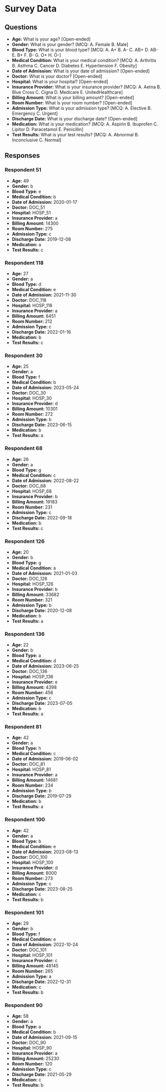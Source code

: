 # Survey Data

## Questions

- **Age:** What is your age? [Open-ended]
- **Gender:** What is your gender? [MCQ: A. Female B. Male]
- **Blood Type:** What is your blood type? [MCQ: A. A+ B. A- C. AB+ D. AB- E. B+ F. B- G. O+ H. O-]
- **Medical Condition:** What is your medical condition? [MCQ: A. Arthritis B. Asthma C. Cancer D. Diabetes E. Hypertension F. Obesity]
- **Date of Admission:** What is your date of admission? [Open-ended]
- **Doctor:** What is your doctor? [Open-ended]
- **Hospital:** What is your hospital? [Open-ended]
- **Insurance Provider:** What is your insurance provider? [MCQ: A. Aetna B. Blue Cross C. Cigna D. Medicare E. UnitedHealthcare]
- **Billing Amount:** What is your billing amount? [Open-ended]
- **Room Number:** What is your room number? [Open-ended]
- **Admission Type:** What is your admission type? [MCQ: A. Elective B. Emergency C. Urgent]
- **Discharge Date:** What is your discharge date? [Open-ended]
- **Medication:** What is your medication? [MCQ: A. Aspirin B. Ibuprofen C. Lipitor D. Paracetamol E. Penicillin]
- **Test Results:** What is your test results? [MCQ: A. Abnormal B. Inconclusive C. Normal]

## Responses

### Respondent 51

- **Age:** 49
- **Gender:** b
- **Blood Type:** e
- **Medical Condition:** b
- **Date of Admission:** 2020-01-17
- **Doctor:** DOC_51
- **Hospital:** HOSP_51
- **Insurance Provider:** a
- **Billing Amount:** 14300
- **Room Number:** 275
- **Admission Type:** c
- **Discharge Date:** 2019-12-08
- **Medication:** a
- **Test Results:** c

### Respondent 118

- **Age:** 27
- **Gender:** a
- **Blood Type:** d
- **Medical Condition:** e
- **Date of Admission:** 2021-11-30
- **Doctor:** DOC_118
- **Hospital:** HOSP_118
- **Insurance Provider:** a
- **Billing Amount:** 8451
- **Room Number:** 212
- **Admission Type:** c
- **Discharge Date:** 2022-01-16
- **Medication:** b
- **Test Results:** c

### Respondent 30

- **Age:** 25
- **Gender:** a
- **Blood Type:** f
- **Medical Condition:** b
- **Date of Admission:** 2023-05-24
- **Doctor:** DOC_30
- **Hospital:** HOSP_30
- **Insurance Provider:** d
- **Billing Amount:** 10301
- **Room Number:** 272
- **Admission Type:** b
- **Discharge Date:** 2023-06-15
- **Medication:** b
- **Test Results:** a

### Respondent 68

- **Age:** 26
- **Gender:** a
- **Blood Type:** g
- **Medical Condition:** c
- **Date of Admission:** 2022-08-22
- **Doctor:** DOC_68
- **Hospital:** HOSP_68
- **Insurance Provider:** b
- **Billing Amount:** 19183
- **Room Number:** 231
- **Admission Type:** c
- **Discharge Date:** 2022-09-18
- **Medication:** b
- **Test Results:** c

### Respondent 126

- **Age:** 20
- **Gender:** b
- **Blood Type:** g
- **Medical Condition:** a
- **Date of Admission:** 2021-01-03
- **Doctor:** DOC_126
- **Hospital:** HOSP_126
- **Insurance Provider:** b
- **Billing Amount:** 33682
- **Room Number:** 321
- **Admission Type:** b
- **Discharge Date:** 2020-12-08
- **Medication:** b
- **Test Results:** a

### Respondent 136

- **Age:** 22
- **Gender:** b
- **Blood Type:** a
- **Medical Condition:** d
- **Date of Admission:** 2023-06-25
- **Doctor:** DOC_136
- **Hospital:** HOSP_136
- **Insurance Provider:** e
- **Billing Amount:** 4398
- **Room Number:** 456
- **Admission Type:** c
- **Discharge Date:** 2023-07-05
- **Medication:** b
- **Test Results:** a

### Respondent 81

- **Age:** 42
- **Gender:** a
- **Blood Type:** h
- **Medical Condition:** c
- **Date of Admission:** 2019-06-02
- **Doctor:** DOC_81
- **Hospital:** HOSP_81
- **Insurance Provider:** a
- **Billing Amount:** 14681
- **Room Number:** 234
- **Admission Type:** b
- **Discharge Date:** 2019-07-29
- **Medication:** b
- **Test Results:** a

### Respondent 100

- **Age:** 42
- **Gender:** a
- **Blood Type:** b
- **Medical Condition:** e
- **Date of Admission:** 2023-08-13
- **Doctor:** DOC_100
- **Hospital:** HOSP_100
- **Insurance Provider:** d
- **Billing Amount:** 8000
- **Room Number:** 273
- **Admission Type:** c
- **Discharge Date:** 2023-08-25
- **Medication:** c
- **Test Results:** b

### Respondent 101

- **Age:** 29
- **Gender:** b
- **Blood Type:** f
- **Medical Condition:** e
- **Date of Admission:** 2022-10-24
- **Doctor:** DOC_101
- **Hospital:** HOSP_101
- **Insurance Provider:** c
- **Billing Amount:** 48145
- **Room Number:** 265
- **Admission Type:** a
- **Discharge Date:** 2022-12-31
- **Medication:** c
- **Test Results:** b

### Respondent 90

- **Age:** 58
- **Gender:** a
- **Blood Type:** a
- **Medical Condition:** b
- **Date of Admission:** 2021-09-15
- **Doctor:** DOC_90
- **Hospital:** HOSP_90
- **Insurance Provider:** a
- **Billing Amount:** 25230
- **Room Number:** 120
- **Admission Type:** c
- **Discharge Date:** 2021-05-29
- **Medication:** c
- **Test Results:** b

